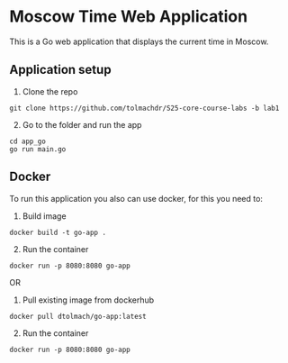 # Moscow Time Web Application

This is a Go web application that displays the current time in Moscow.

## Application setup

1. Clone the repo
```
git clone https://github.com/tolmachdr/S25-core-course-labs -b lab1
```
2. Go to the folder and run the app
```aiignore
cd app_go
go run main.go
```


## Docker 

To run this application you also can use docker, for this you need to:

1. Build image
```
docker build -t go-app .
```

2. Run the container
```aiignore
docker run -p 8080:8080 go-app
```

OR

1. Pull existing image from dockerhub
```aiignore
docker pull dtolmach/go-app:latest
```
2. Run the container
```aiignore
docker run -p 8080:8080 go-app
```



